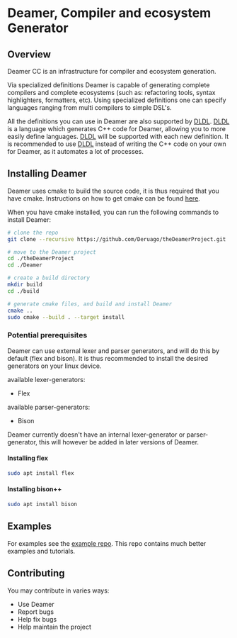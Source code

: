 # Deamer, Compiler and ecosystem Generator

## Overview

Deamer CC is an infrastructure for compiler and ecosystem generation. 

Via specialized definitions Deamer is capable of generating complete compilers and complete ecosystems (such as: refactoring tools, syntax highlighters, formatters, etc). Using specialized definitions one can specify languages ranging from multi compilers to simple DSL's.

All the definitions you can use in Deamer are also supported by [DLDL](https://github.com/Deruago/DLDL). [DLDL](https://github.com/Deruago/DLDL) is a language which generates C++ code for Deamer, allowing you to more easily define languages. [DLDL](https://github.com/Deruago/DLDL) will be supported with each new definition. It is recommended to use [DLDL](https://github.com/Deruago/DLDL) instead of writing the C++ code on your own for Deamer, as it automates a lot of processes.

## Installing Deamer

Deamer uses cmake to build the source code, it is thus required that you have cmake. Instructions on how to get cmake can be found [here](https://cmake.org/install/).

When you have cmake installed, you can run the following commands to install Deamer:

```bash
# clone the repo
git clone --recursive https://github.com/Deruago/theDeamerProject.git

# move to the Deamer project
cd ./theDeamerProject
cd ./Deamer

# create a build directory
mkdir build
cd ./build

# generate cmake files, and build and install Deamer
cmake ..
sudo cmake --build . --target install
```

### Potential prerequisites

Deamer can use external lexer and parser generators, and will do this by default (flex and bison). It is thus recommended to install the desired generators on your linux device.

available lexer-generators:

- Flex

available parser-generators:

- Bison

Deamer currently doesn't have an internal lexer-generator or parser-generator, this will however be added in later versions of Deamer.

#### Installing flex

```bash
sudo apt install flex
```

#### Installing bison++

```bash
sudo apt install bison
```

## Examples

For examples see the [example repo](https://github.com/Deruago/DeamerExamples). This repo contains much better examples and tutorials.

## Contributing

You may contribute in varies ways:

- Use Deamer
- Report bugs
- Help fix bugs
- Help maintain the project



